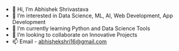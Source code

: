 - 👋 Hi, I’m Abhishek Shrivastava
- 👀 I’m interested in Data Science, ML, AI, Web Development, App Development
- 🌱 I’m currently learning Python and Data Science Tools
- 💞️ I’m looking to collaborate on Innovative Projects
- 📫 Email - abhishekshri16@gmail.com

<!---
Abhishek1611/Abhishek1611 is a ✨ special ✨ repository because its `README.md` (this file) appears on your GitHub profile.
You can click the Preview link to take a look at your changes.
--->
